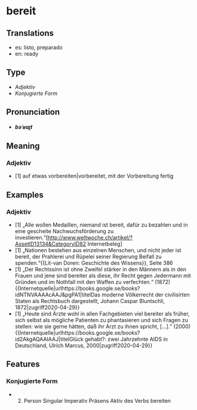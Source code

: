 # bereit
## Translations
- es: listo, preparado
- en: ready
## Type
- _Adjektiv_
- _Konjugierte Form_
## Pronunciation
- **_bəˈʁaɪ̯t_**
## Meaning
### Adjektiv
- [1] auf etwas vorbereiten|vorbereitet, mit der Vorbereitung fertig
## Examples
### Adjektiv
- [1] „Alle wollen Medaillen, niemand ist bereit, dafür zu bezahlen und in eine gescheite Nachwuchsförderung zu investieren.“<ref>[http://www.weltwoche.ch/artikel/?AssetID13134&CategoryID82 Internetbeleg]</ref>
- [1] „Nationen bestehen aus einzelnen Menschen, und nicht jeder ist bereit, der Prahlerei und Rüpelei seiner Regierung Beifall zu spenden.“<ref>{{Lit-van Doren: Geschichte des Wissens}}, Seite 386</ref>
- [1] „Der Rechtssinn ist ohne Zweifel stärker in den Männern als in den Frauen und jene sind bereiter als diese, ihr Recht gegen Jedermann mit Gründen und im Nothfall mit den Waffen zu verfechten.“ (1872)<ref>{{Internetquelle|urlhttps://books.google.se/books?idNTNVAAAAcAAJ&pgPA1|titelDas moderne Völkerrecht der civilisirten Staten als Rechtsbuch dargestellt, Johann Caspar Bluntschli, 1872|zugriff2020-04-29}}</ref>
- [1] „Heute sind Ärzte wohl in allen Fachgebieten viel bereiter als früher, sich selbst als mögliche Patienten zu phantasieren und sich Fragen zu stellen: wie sie gerne hätten, daß ihr Arzt zu ihnen spricht, […].“ (2000)<ref>{{Internetquelle|urlhttps://books.google.se/books?id2AkgAQAAIAAJ|titelGlück gehabt?: zwei Jahrzehnte AIDS in Deutschland, Ulrich Marcus, 2000|zugriff2020-04-29}}</ref>
## Features
### Konjugierte Form
- 2. Person Singular Imperativ Präsens Aktiv des Verbs bereiten
